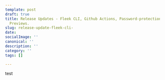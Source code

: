 ```yaml
---
template: post
draft: true
title: Release Updates - Fleek CLI, Github Actions, Password-protection, and Site
  Previews.
slug: release-update-fleek-cli-
date: 
socialImage: ''
canonical: ''
description: ''
category: ''
tags: []

---
```

test